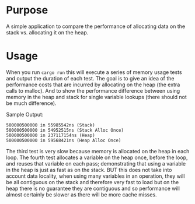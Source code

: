 # Purpose
A simple application to compare the performance of allocating data on the stack
vs. allocating it on the heap.

# Usage
When you run `cargo run` this will execute a series of memory usage tests and 
output the duration of each test. The goal is to give an idea of the performance
costs that are incurred by allocating on the heap (the extra calls to malloc).
And to show the performance difference between using memory in the heap and stack
for single variable lookups (there should not be much difference).

Sample Output:
```
500000500000 in 55985542ns (Stack)
500000500000 in 54952515ns (Stack Alloc Once)
500000500000 in 237117154ns (Heap)
500000500000 in 59568421ns (Heap Alloc Once)
```

The third test is very slow because memory is allocated on the heap in each loop.
The fourth test allocates a variable on the heap once, before the loop, and reuses
that variable on each pass; demonstrating that using a variable in the heap is
just as fast as on the stack. BUT this does not take into account data locality,
when using many variables in an operation, they will be all contiguous on the stack
and therefore very fast to load but on the heap there is no guarantee they are
contiguous and so performance will almost certainly be slower as there will be more
cache misses.